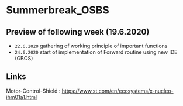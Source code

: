 # Summerbreak_OSBS

## Preview of following week (19.6.2020)
- `22.6.2020` gathering of working principle of important functions
- `24.6.2020` start of implementation of Forward routine using new IDE (GBOS)

## Links
Motor-Control-Shield : https://www.st.com/en/ecosystems/x-nucleo-ihm01a1.html